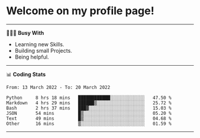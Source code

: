 # Welcome on my profile page!
<!-- print(("dralla"[::-1]+"s").capitalize()) -->

---
👨🏻‍💻 **Busy With**
* Learning new Skills.
* Building small Projects.
* Being helpful.

---
📊 **Coding Stats**
<!--START_SECTION:waka-->

```text
From: 13 March 2022 - To: 20 March 2022

Python     8 hrs 18 mins   ████████████░░░░░░░░░░░░░   47.50 %
Markdown   4 hrs 29 mins   ██████▒░░░░░░░░░░░░░░░░░░   25.72 %
Bash       2 hrs 37 mins   ███▓░░░░░░░░░░░░░░░░░░░░░   15.03 %
JSON       54 mins         █▒░░░░░░░░░░░░░░░░░░░░░░░   05.20 %
Text       49 mins         █▒░░░░░░░░░░░░░░░░░░░░░░░   04.68 %
Other      16 mins         ▒░░░░░░░░░░░░░░░░░░░░░░░░   01.59 %
```

<!--END_SECTION:waka-->
---
